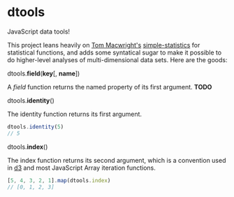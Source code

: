 # dtools
JavaScript data tools!

This project leans heavily on [Tom Macwright's](http://macwright.org/)
[simple-statistics](http://macwright.org/simple-statistics/) for statistical
functions, and adds some syntatical sugar to make it possible to do
higher-level analyses of multi-dimensional data sets. Here are the goods:

dtools.**field**(**key**[, **name**])

A *field* function returns the named property of its first argument. **TODO**


dtools.**identity**()

The identity function returns its first argument.

```js
dtools.identity(5)
// 5
```


dtools.**index**()

The index function returns its second argument, which is a convention used in
[d3](http://d3js.org) and most JavaScript Array iteration functions.

```js
[5, 4, 3, 2, 1].map(dtools.index)
// [0, 1, 2, 3]
```
